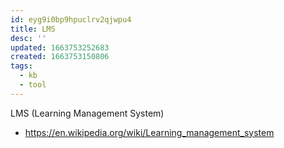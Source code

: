 ```yaml
---
id: eyg9i0bp9hpuclrv2qjwpu4
title: LMS
desc: ''
updated: 1663753252683
created: 1663753150806
tags:
  - kb
  - tool
---
```


LMS (Learning Management System)

* https://en.wikipedia.org/wiki/Learning_management_system
